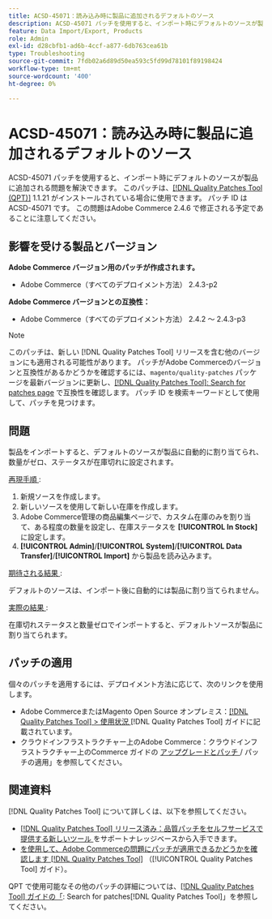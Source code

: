 ```yaml
---
title: ACSD-45071：読み込み時に製品に追加されるデフォルトのソース
description: ACSD-45071 パッチを使用すると、インポート時にデフォルトのソースが製品に追加される問題を解決できます。 このパッチは、[[!DNL Quality Patches Tool (QPT)]] （https://experienceleague.adobe.com/en/docs/commerce-operations/tools/quality-patches-tool/quality-patches-tool-to-self-serve-quality-patches） 1.1.21 がインストールされている場合に使用できます。 パッチ ID は ACSD-45071 です。 この問題はAdobe Commerce 2.4.6 で修正される予定であることに注意してください。
feature: Data Import/Export, Products
role: Admin
exl-id: d28cbfb1-ad6b-4ccf-a877-6db763cea61b
type: Troubleshooting
source-git-commit: 7fdb02a6d89d50ea593c5fd99d78101f89198424
workflow-type: tm+mt
source-wordcount: '400'
ht-degree: 0%

---
```


# ACSD-45071：読み込み時に製品に追加されるデフォルトのソース

ACSD-45071 パッチを使用すると、インポート時にデフォルトのソースが製品に追加される問題を解決できます。 このパッチは、[[!DNL Quality Patches Tool (QPT)]](https://experienceleague.adobe.com/en/docs/commerce-operations/tools/quality-patches-tool/quality-patches-tool-to-self-serve-quality-patches) 1.1.21 がインストールされている場合に使用できます。 パッチ ID は ACSD-45071 です。 この問題はAdobe Commerce 2.4.6 で修正される予定であることに注意してください。

## 影響を受ける製品とバージョン

**Adobe Commerce バージョン用のパッチが作成されます。**

* Adobe Commerce（すべてのデプロイメント方法） 2.4.3-p2

**Adobe Commerce バージョンとの互換性：**

* Adobe Commerce（すべてのデプロイメント方法） 2.4.2 ～ 2.4.3-p3

>[!NOTE]
>
>このパッチは、新しい [!DNL Quality Patches Tool] リリースを含む他のバージョンにも適用される可能性があります。 パッチがAdobe Commerceのバージョンと互換性があるかどうかを確認するには、`magento/quality-patches` パッケージを最新バージョンに更新し、[[!DNL Quality Patches Tool]: Search for patches page](https://experienceleague.adobe.com/tools/commerce-quality-patches/index.html) で互換性を確認します。 パッチ ID を検索キーワードとして使用して、パッチを見つけます。

## 問題

製品をインポートすると、デフォルトのソースが製品に自動的に割り当てられ、数量がゼロ、ステータスが在庫切れに設定されます。

<u> 再現手順 </u>:

1. 新規ソースを作成します。
1. 新しいソースを使用して新しい在庫を作成します。
1. Adobe Commerce管理の商品編集ページで、カスタム在庫のみを割り当て、ある程度の数量を設定し、在庫ステータスを **[!UICONTROL In Stock]** に設定します。
1. **[!UICONTROL Admin]**/**[!UICONTROL System]**/**[!UICONTROL Data Transfer]**/**[!UICONTROL Import]** から製品を読み込みます。

<u> 期待される結果 </u>:

デフォルトのソースは、インポート後に自動的には製品に割り当てられません。

<u> 実際の結果 </u>:

在庫切れステータスと数量ゼロでインポートすると、デフォルトソースが製品に割り当てられます。

## パッチの適用

個々のパッチを適用するには、デプロイメント方法に応じて、次のリンクを使用します。

* Adobe CommerceまたはMagento Open Source オンプレミス：[[!DNL Quality Patches Tool] > 使用状況 ](/help/tools/quality-patches-tool/usage.md) [!DNL Quality Patches Tool] ガイドに記載されています。
* クラウドインフラストラクチャー上のAdobe Commerce：クラウドインフラストラクチャー上のCommerce ガイドの [ アップグレードとパッチ ](https://experienceleague.adobe.com/docs/commerce-cloud-service/user-guide/develop/upgrade/apply-patches.html)/ パッチの適用」を参照してください。

## 関連資料

[!DNL Quality Patches Tool] について詳しくは、以下を参照してください。

* [[!DNL Quality Patches Tool]  リリース済み：品質パッチをセルフサービスで提供する新しいツール ](https://experienceleague.adobe.com/en/docs/commerce-operations/tools/quality-patches-tool/quality-patches-tool-to-self-serve-quality-patches) をサポートナレッジベースから入手できます。
* [ を使用して、Adobe Commerceの問題にパッチが適用できるかどうかを確認します  [!DNL Quality Patches Tool]](/help/tools/quality-patches-tool/patches-available-in-qpt/check-patch-for-magento-issue-with-magento-quality-patches.md) （[!UICONTROL Quality Patches Tool] ガイド）。


QPT で使用可能なその他のパッチの詳細については、[[!DNL Quality Patches Tool] ガイドの「](https://experienceleague.adobe.com/tools/commerce-quality-patches/index.html): Search for patches[!DNL Quality Patches Tool]」を参照してください。

